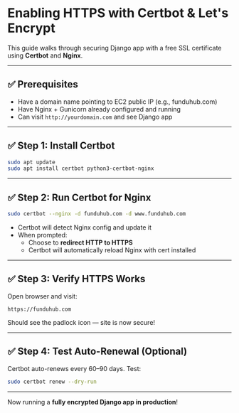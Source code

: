 # Enabling HTTPS with Certbot & Let's Encrypt

This guide walks through securing Django app with a free SSL certificate using **Certbot** and **Nginx**.

---

## ✅ Prerequisites

- Have a domain name pointing to EC2 public IP (e.g., funduhub.com)
- Have Nginx + Gunicorn already configured and running
- Can visit `http://yourdomain.com` and see Django app

---

## ✅ Step 1: Install Certbot

```bash
sudo apt update
sudo apt install certbot python3-certbot-nginx
```

---

## ✅ Step 2: Run Certbot for Nginx

```bash
sudo certbot --nginx -d funduhub.com -d www.funduhub.com
```

- Certbot will detect Nginx config and update it
- When prompted:
  - Choose to **redirect HTTP to HTTPS**
  - Certbot will automatically reload Nginx with cert installed

---

## ✅ Step 3: Verify HTTPS Works

Open browser and visit:

```
https://funduhub.com
```

Should see the padlock icon — site is now secure!

---

## ✅ Step 4: Test Auto-Renewal (Optional)

Certbot auto-renews every 60–90 days. Test:

```bash
sudo certbot renew --dry-run
```

---

Now running a **fully encrypted Django app in production**!
